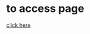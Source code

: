 # to access page
[click here](https://github.com/A-vaidya/Coursera/blob/main/Assignments/module-2/index.html)
